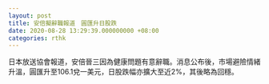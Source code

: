 ```yaml
---
layout: post
title: 安倍擬辭職報道　圓匯升日股跌
date: 2020-08-28 13:29:39.000000000 +08:00
categories: rthk
---
```


日本放送協會報道，安倍晉三因為健康問題有意辭職。消息公布後，市場避險情緒升溫，圓匯升至106.1兌一美元，日股跌幅亦擴大至近2%，其後略為回穩。

